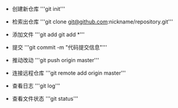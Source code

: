 - 创建新仓库
'''git init'''

- 检索出仓库
'''git clone git@github.com:nickname/repository.git'''

- 添加文件
'''git add <filename>
git add *'''

- 提交
'''git commit -m "代码提交信息"'''

- 推动改动
'''git push origin master'''

- 连接远程仓库
'''git remote add origin master'''

- 查看日志
'''git log'''

- 查看文件状态
'''git status'''

